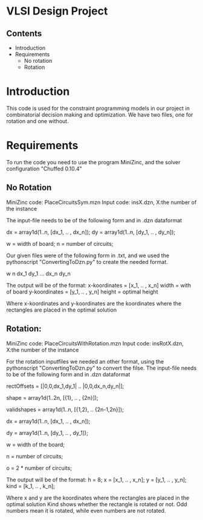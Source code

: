 # VLSI Design Project 

## Contents
- Introduction
- Requirements
   - No rotation
   - Rotation

 # Introduction
 This code is used for the constraint programming models in our project in combinatorial
 decision making and optimization. We have two files, one for rotation and one without.

 # Requirements
 To run the code you need to use the program MiniZinc, and the solver configuration "Chuffed 0.10.4"


 ## No Rotation
 MiniZinc code: PlaceCircuitsSym.mzn
 Input code: insX.dzn, X:the number of the instance

 The input-file needs to be of the following form and in .dzn dataformat

 dx = array1d(1..n, [dx_1, .. , dx_n]);
 dy = array1d(1..n, [dy_1, .. , dy_n]);

 w = width of board;
 n = number of circuits;

 Our given files were of the following form in .txt, and we used the pythonscript "ConvertingToDzn.py" to create the needed format.

 w
 n
 dx_1 dy_1
 ...
 dx_n dy_n

 The output will be of the format:
 x-koordinates = [x_1, .. , x_n]
 width = with of board
 y-koordinates = [y_1, .. , y_n]
 height = optimal height
 
 Where x-koordinates and y-koordinates are the koordinates where the rectangles are placed in the optimal solution

 ## Rotation:
 MiniZinc code: PlaceCircuitsWithRotation.mzn
 Input code: insRotX.dzn, X:the number of the instance
 
 For the rotation inputfiles we needed an other format, using the pythonscript "ConvertingToDzn.py" to convert the filse. 
 The input-file needs to be of the following form and in .dzn dataformat


 rectOffsets = [|0,0,dx_1,dy_1| .. |0,0,dx_n,dy_n|];

 shape = array1d(1..2n, [{1}, .. , {2n}]);

 validshapes = array1d(1..n, [{1,2}, .. {2n-1,2n}]);

 dx = array1d(1..n, [dx_1, .. , dx_n]);

 dy = array1d(1..n, [dy_1, .. , dy_1]);

 w = width of the board;

 n = number of circuits;

 o = 2 * number of circuits;

 The output will be of the format:
 h = 8;
 x = [x_1, .. , x_n];
 y = [y_1, .. , y_n];
 kind = [k_1, .. , k_n];
 
 Where x and y are the koordinates where the rectangles are placed in the optimal solution
 Kind shows whether the rectangle is rotated or not. Odd numbers mean it is rotated, while even numbers are not rotated.
